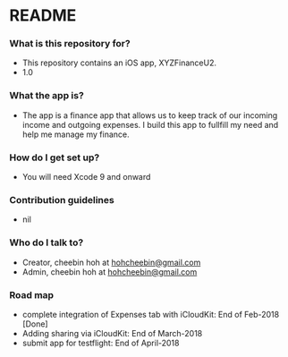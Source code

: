 # README #


### What is this repository for? ###

* This repository contains an iOS app, XYZFinanceU2. 
* 1.0

### What the app is? ###

* The app is a finance app that allows us to keep track of our incoming income and outgoing expenses. 
  I build this app to fullfill my need and help me manage my finance.

### How do I get set up? ###

* You will need Xcode 9 and onward

### Contribution guidelines ###

* nil

### Who do I talk to? ###

* Creator, cheebin hoh at hohcheebin@gmail.com
* Admin, cheebin hoh at hohcheebin@gmail.com

### Road map

* complete integration of Expenses tab with iCloudKit: End of Feb-2018 [Done]
* Adding sharing via iCloudKit: End of March-2018
* submit app for testflight: End of April-2018

